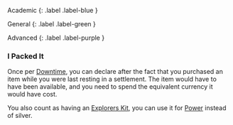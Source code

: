 Academic
{: .label .label-blue }

General
{: .label .label-green }

Advanced
{: .label .label-purple }

### I Packed It

Once per [Downtime](Game/Telling-The-Story#Downtime), you can declare after the fact that you purchased an item while you were last resting in a settlement. The item would have to have been available, and you need to spend the equivalent currency it would have cost.

You also count as having an [Explorers Kit](Game/Example-Gear#Explorers%20Kit), you can use it for [Power](Game/Core/Blocks/Power) instead of silver.
